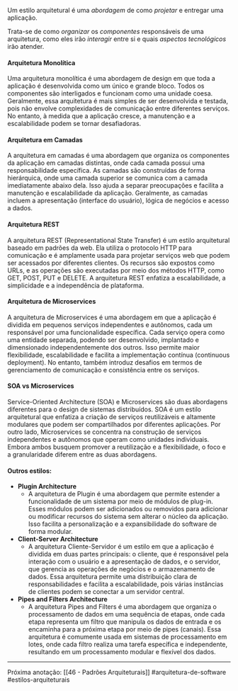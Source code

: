 Um estilo arquitetural é uma *abordagem* de como *projetar* e entregar uma aplicação.

Trata-se de como *organizar* os *componentes* responsáveis de uma arquitetura, como eles irão *interagir* entre si e quais *aspectos tecnológicos* irão atender.

#### Arquitetura Monolítica
Uma arquitetura monolítica é uma abordagem de design em que toda a aplicação é desenvolvida como um único e grande bloco. Todos os componentes são interligados e funcionam como uma unidade coesa. Geralmente, essa arquitetura é mais simples de ser desenvolvida e testada, pois não envolve complexidades de comunicação entre diferentes serviços. No entanto, à medida que a aplicação cresce, a manutenção e a escalabilidade podem se tornar desafiadoras.

#### Arquitetura em Camadas
A arquitetura em camadas é uma abordagem que organiza os componentes da aplicação em camadas distintas, onde cada camada possui uma responsabilidade específica. As camadas são construídas de forma hierárquica, onde uma camada superior se comunica com a camada imediatamente abaixo dela. Isso ajuda a separar preocupações e facilita a manutenção e escalabilidade da aplicação. Geralmente, as camadas incluem a apresentação (interface do usuário), lógica de negócios e acesso a dados.

#### Arquitetura REST
A arquitetura REST (Representational State Transfer) é um estilo arquitetural baseado em padrões da web. Ela utiliza o protocolo HTTP para comunicação e é amplamente usada para projetar serviços web que podem ser acessados por diferentes clientes. Os recursos são expostos como URLs, e as operações são executadas por meio dos métodos HTTP, como GET, POST, PUT e DELETE. A arquitetura REST enfatiza a escalabilidade, a simplicidade e a independência de plataforma.

#### Arquitetura de Microservices
A arquitetura de Microservices é uma abordagem em que a aplicação é dividida em pequenos serviços independentes e autônomos, cada um responsável por uma funcionalidade específica. Cada serviço opera como uma entidade separada, podendo ser desenvolvido, implantado e dimensionado independentemente dos outros. Isso permite maior flexibilidade, escalabilidade e facilita a implementação contínua (continuous deployment). No entanto, também introduz desafios em termos de gerenciamento de comunicação e consistência entre os serviços.

#### SOA vs Microservices
Service-Oriented Architecture (SOA) e Microservices são duas abordagens diferentes para o design de sistemas distribuídos. SOA é um estilo arquitetural que enfatiza a criação de serviços reutilizáveis e altamente modulares que podem ser compartilhados por diferentes aplicações. Por outro lado, Microservices se concentra na construção de serviços independentes e autônomos que operam como unidades individuais. Embora ambos busquem promover a reutilização e a flexibilidade, o foco e a granularidade diferem entre as duas abordagens.

#### Outros estilos:

- **Plugin Architecture**
    - A arquitetura de Plugin é uma abordagem que permite estender a funcionalidade de um sistema por meio de módulos de plug-in. Esses módulos podem ser adicionados ou removidos para adicionar ou modificar recursos do sistema sem alterar o núcleo da aplicação. Isso facilita a personalização e a expansibilidade do software de forma modular.
- **Client-Server Architecture**    
    - A arquitetura Cliente-Servidor é um estilo em que a aplicação é dividida em duas partes principais: o cliente, que é responsável pela interação com o usuário e a apresentação de dados, e o servidor, que gerencia as operações de negócios e o armazenamento de dados. Essa arquitetura permite uma distribuição clara de responsabilidades e facilita a escalabilidade, pois várias instâncias de clientes podem se conectar a um servidor central.
- **Pipes and Filters Architecture**
    - A arquitetura Pipes and Filters é uma abordagem que organiza o processamento de dados em uma sequência de etapas, onde cada etapa representa um filtro que manipula os dados de entrada e os encaminha para a próxima etapa por meio de pipes (canais). Essa arquitetura é comumente usada em sistemas de processamento em lotes, onde cada filtro realiza uma tarefa específica e independente, resultando em um processamento modular e flexível dos dados.

---
Próxima anotação: [[46 - Padrões Arquiteturais]]
#arquitetura-de-software #estilos-arquiteturais
